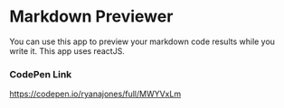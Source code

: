 # Markdown Previewer

You can use this app to preview your markdown code results while you write it. This app uses reactJS.

### CodePen Link

https://codepen.io/ryanajones/full/MWYVxLm
